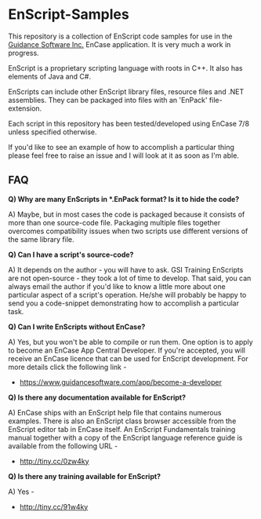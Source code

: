 # EnScript-Samples
This repository is a collection of EnScript code samples for use in the [Guidance Software Inc.](http://www.guidancesoftware.com) EnCase application. It is very much a work in progress.

EnScript is a proprietary scripting language with roots in C++. It also has elements of Java and C#.

EnScripts can include other EnScript library files, resource files and .NET assemblies. They can be packaged into files with an 'EnPack' file-extension.

Each script in this repository has been tested/developed using EnCase 7/8 unless specified otherwise.

If you'd like to see an example of how to accomplish a particular thing please feel free to raise an issue and I will look at it as soon as I'm able.

## FAQ
__Q) Why are many EnScripts in *.EnPack format? Is it to hide the code?__

A) Maybe, but in most cases the code is packaged because it consists of more than one source-code file. Packaging multiple files together overcomes compatibility issues when two scripts use different versions of the same library file.

__Q) Can I have a script's source-code?__

A) It depends on the author - you will have to ask. GSI Training EnScripts are not open-source - they took a lot of time to develop. That said, you can always email the author if you'd like to know a little more about one particular aspect of a script's operation. He/she will probably be happy to send you a code-snippet demonstrating how to accomplish a particular task.

__Q) Can I write EnScripts without EnCase?__

A) Yes, but you won't be able to compile or run them. One option is to apply to become an EnCase App Central Developer. If you're accepted, you will receive an EnCase licence that can be used for EnScript development. For more details click the following link -

* https://www.guidancesoftware.com/app/become-a-developer

__Q) Is there any documentation available for EnScript?__

A) EnCase ships with an EnScript help file that contains numerous examples. There is also an EnScript class browser accessible from the EnScript editor tab in EnCase itself. An EnScript Fundamentals training manual together with a copy of the EnScript language reference guide is available from the following URL -

* http://tiny.cc/0zw4ky

__Q) Is there any training available for EnScript?__

A) Yes - 

* http://tiny.cc/91w4ky
